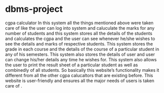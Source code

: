 # dbms-project
cgpa calculator 
In this system all the things mentioned above were taken care of like the user can log into system and caluculate the marks for any number of students and this system stores all the details of the students and calculates the cgpa and the user can see whenever he/she wishes to see the details and marks of respective students. This system stores the grade in each course and the details of the course of a particular student in any of his semesters. This system also stores the details of user and user can change his/her details any time he wishes for. This system also allows the user to print the result sheet of a particular student as well as combinedly of all students. So basically this website’s functionality makes it different from all the other cgpa calucaltors that are existing before. This website is user-friendly and ensures all the major needs of users is taken care of .
